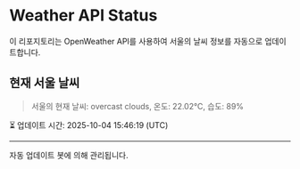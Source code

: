 
# Weather API Status

이 리포지토리는 OpenWeather API를 사용하여 서울의 날씨 정보를 자동으로 업데이트합니다.

## 현재 서울 날씨
> 서울의 현재 날씨: overcast clouds, 온도: 22.02°C, 습도: 89%

⏳ 업데이트 시간: 2025-10-04 15:46:19 (UTC)

---
자동 업데이트 봇에 의해 관리됩니다.
